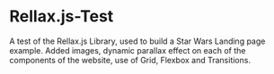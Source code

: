 # Rellax.js-Test
A test of the Rellax.js Library, used to build a Star Wars Landing page example.
Added images, dynamic parallax effect on each of the components of the website, use of Grid, Flexbox and Transitions.
